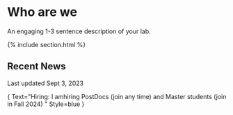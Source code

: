 ---
---

# Who are we

An engaging 1-3 sentence description of your lab.

{% include section.html %}

## Recent News

Last updated Sept 3, 2023

{
Text="Hiring: I amhiring PostDocs (join any time) and Master students (join in Fall 2024) " 
Style=blue
}
